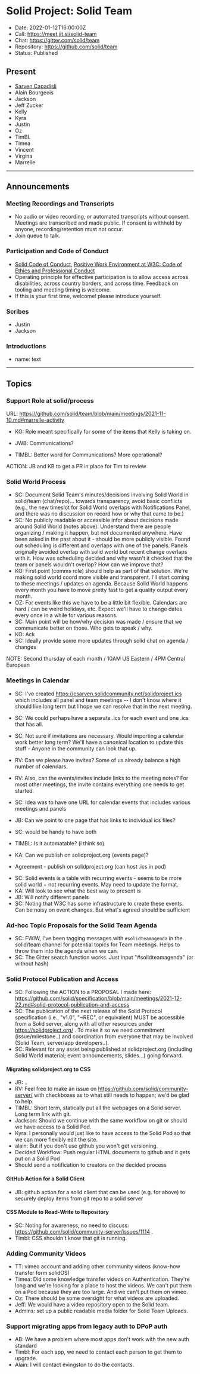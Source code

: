 # Solid Project: Solid Team

* Date: 2022-01-12T16:00:00Z
* Call: https://meet.jit.si/solid-team
* Chat: https://gitter.com/solid/team
* Repository: https://github.com/solid/team
* Status: Published


## Present
* [Sarven Capadisli](https://csarven.ca/#i)
* Alain Bourgeois
* Jackson
* Jeff Zucker
* Kelly
* Kyra
* Justin
* Oz
* TimBL
* Timea
* Vincent
* Virgina
* Marrelle

---

## Announcements

### Meeting Recordings and Transcripts
* No audio or video recording, or automated transcripts without consent. Meetings are transcribed and made public. If consent is withheld by anyone, recording/retention must not occur.
* Join queue to talk.


### Participation and Code of Conduct
* [Solid Code of Conduct](https://github.com/solid/process/blob/main/code-of-conduct.md), [Positive Work Environment at W3C: Code of Ethics and Professional Conduct](https://www.w3.org/Consortium/cepc/)
* Operating principle for effective participation is to allow access across disabilities, across country borders, and across time. Feedback on tooling and meeting timing is welcome.
* If this is your first time, welcome! please introduce yourself.


### Scribes
* Justin
* Jackson


### Introductions
* name: text

---

## Topics


### Support Role at solid/process
URL: https://github.com/solid/team/blob/main/meetings/2021-11-10.md#marrelle-activity

* KO: Role meant specifically for some of the items that Kelly is taking on.

* JWB: Communications?

* TIMBL: Better word for Communications? More operational?

ACTION: JB and KB to get a PR in place for Tim to review



### Solid World Process
* SC: Document Solid Team's minutes/decisions involving Solid World in solid/team (chat/repo)... towards transparency, avoid basic conflicts (e.g., the new timeslot for Solid World overlaps with Notifications Panel, and there was no discussion on record how or why that came to be.)
* SC: No publicly readable or accessible infor about decisions made around Solid World (notes above). Understand there are people organizing / making it happen, but not documented anywhere. Have been asked in the past about it - should be more publicly visible. Found out scheduling is different and overlaps with one of the panels. Panels originally avoided overlap with solid world but recent change overlaps with it. How was scheduling decided and why wasn't it checked that the team or panels wouldn't overlap? How can we improve that?
* KO: First point (comms role) should help as part of that solution. We're making solid world coord more visible and transparent. I'll start coming to these meetings / updates on agenda. Because Solid World happens every month you have to move pretty fast to get a quality output every month.
* OZ: For events like this we have to be a little bit flexible. Calendars are hard / can be weird holidays, etc. Expect we'll have to change dates every once in a while for various reasons.
* SC: Main point will be how/why decision was made / ensure that we communicate better on those. Who gets to speak / why.
* KO: Ack
* SC: Ideally provide some more updates through solid chat on agenda / changes

NOTE: Second thursday of each month / 10AM US Eastern / 4PM Central European

### Meetings in Calendar
* SC: I've created https://csarven.solidcommunity.net/solidproject.ics which includes all panel and team meetings -- I don't know where it should live long term but I hope we can resolve that in the next meeting.
* SC: We could perhaps have a separate .ics for each event and one .ics that has all.
* SC: Not sure if invitations are necessary. Would importing a calendar work better long term? We'll have a canonical location to update this stuff - Anyone in the community can look that up.
* RV: Can we please have invites? Some of us already balance a high number of calendars.
* RV: Also, can the events/invites include links to the meeting notes? For most other meetings, the invite contains everything one needs to get started.

* SC: Idea was to have one URL for calendar events that includes various meetings and panels

* JB: Can we point to one page that has links to individual ics files?
* SC: would be handy to have both
* TIMBL: Is it automatable? (i think so)

* KA: Can we publish on solidproject.org (events page)?
- Agreement - publish on solidproject.org (can host .ics in pod)

* SC: Solid events is a table with recurring events - seems to be more solid world + not recurring events. May need to update the format.
* KA: Will look to see what the best way to present is
* JB: Will notify different panels
* SC: Noting that W3C has some infrastructure to create these events. Can be noisy on event changes. But what's agreed should be sufficient


### Ad-hoc Topic Proposals for the Solid Team Agenda
* SC: FWIW, I've been tagging messages with `#solidteamagenda` in the solid/team channel for potential topics for Team meetings. Helps to throw them into the agenda when we can.
* SC: The Gitter search function works. Just input "#solidteamagenda" (or without hash)


### Solid Protocol Publication and Access
* SC: Following the ACTION to a PROPOSAL I made here: https://github.com/solid/specification/blob/main/meetings/2021-12-22.md#solid-protocol-publication-and-access
* SC: The publication of the next release of the Solid Protocol specification (i.e., "v1.0", "~REC", or equivalent) MUST be accessible from a Solid server, along with all other resources under https://solidproject.org/ . To make it so we need commitment (issue/milestone..) and coordination from everyone that may be involved (Solid Team, server/app developers..).
* SC: Relevant for any asset being published at solidproject.org (including Solid World material; event announcements, slides...) going forward.


#### Migrating solidproject.org to CSS
* JB: ..
* RV: Feel free to make an issue on https://github.com/solid/community-server/ with checkboxes as to what still needs to happen; we'd be glad to help.
* TIMBL: Short term, statically put all the webpages on a Solid server. Long term link with git.
* Jackson: Should we continue with the same workflow on git or should we have access to a Solid Pod.
* Kyra: I personally would just like to have access to the Solid Pod so that we can more flexibly edit the site.
* alain: But if you don't use github you won't get versioning.
* Decided Workflow: Push regular HTML documents to github and it gets put on a Solid Pod
* Should send a notification to creators on the decided process


#### GitHub Action for a Solid Client
* JB: github action for a solid client that can be used (e.g. for above) to securely deploy items from git repo to a solid server


#### CSS Module to Read-Write to Repository
* SC: Noting for awareness, no need to discuss: https://github.com/solid/community-server/issues/1114 .
* Timbl: CSS shouldn't know that git is running.

### Adding Community Videos
* TT: vimeo account and adding other community videos (know-how transfer form solidOS)
* Timea: Did some knowledge transfer videos on Authentication. They're long and we're looking for a place to host the videos. We can't put them on a Pod because they are too large. And we can't put them on vimeo.
* Oz: There should be some oversight for what videos are uploaded.
* Jeff: We would have a video repository open to the Solid team.
* Admins: set up a public readable media folder for Solid Team Uploads.


### Support migrating apps from legacy auth to DPoP auth
* AB: We have a problem where most apps don't work with the new auth standard
* Timbl: For each app, we need to contact each person to get them to upgrade.
* Alain: I will contact evingston to do the contacts.
